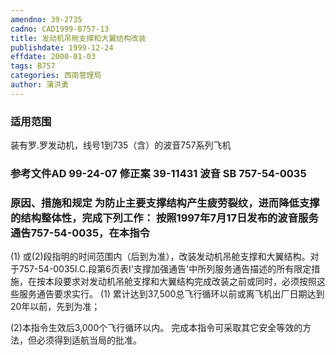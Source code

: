 ```yaml
---
amendno: 39-2735
cadno: CAD1999-B757-13
title: 发动机吊舱支撑和大翼结构改装
publishdate: 1999-12-24
effdate: 2000-01-03
tags: B757
categories: 西南管理局
author: 蒲洪勇
---
```


### 适用范围 
装有罗.罗发动机，线号1到735（含）的波音757系列飞机

<!--more-->
### 参考文件AD 99-24-07 修正案 39-11431 波音 SB 757-54-0035

### 原因、措施和规定 为防止主要支撑结构产生疲劳裂纹，进而降低支撑的结构整体性，完成下列工作： 按照1997年7月17日发布的波音服务通告757-54-0035，在本指令
(1)
或(2)段指明的时间范围内（后到为准），改装发动机吊舱支撑和大翼结构。对于757-54-0035Ⅰ.C.段第6页表Ⅰ'支撑加强通告'中所列服务通告描述的所有限定措施，在按本段要求对发动机吊舱支撑和大翼结构完成改装之前或同时，必须按照这些服务通告要求实行。 
(1)
累计达到37,500总飞行循环以前或离飞机出厂日期达到20年以前，先到为准； 

(2)本指令生效后3,000个飞行循环以内。 
完成本指令可采取其它安全等效的方法，但必须得到适航当局的批准。
  
